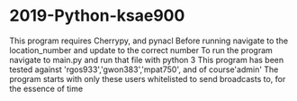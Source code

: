 # 2019-Python-ksae900
This program requires Cherrypy, and pynacl
Before running navigate to the location_number and update to the correct number
To run the program navigate to main.py and run that file with python 3
This program has been tested against 'rgos933','gwon383','mpat750', and of course'admin'
The program starts with only these users whitelisted to send broadcasts to, for the essence of time
